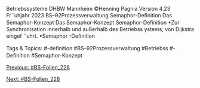 Betriebssysteme DHBW Mannheim ©Henning Pagnia Version 4.23 Fr¨uhjahr 2023 BS–92Prozessverwaltung Semaphor-Deﬁnition Das Semaphor-Konzept
Das Semaphor-Konzept
Semaphor-Deﬁnition
•Zur Synchronisation innerhalb und außerhalb des Betriebss ystems; von Dijkstra eingef ¨uhrt.
•Semaphor -Deﬁnition

   Tags & Topics:
   #-deﬁnition
   #BS–92Prozessverwaltung
   #Betriebss
   #-Deﬁnition
   #Semaphor-Konzept

[Previous: #BS-Folien_228](BS-Folien_228.md)

[Next: #BS-Folien_228](BS-Folien_228.md)